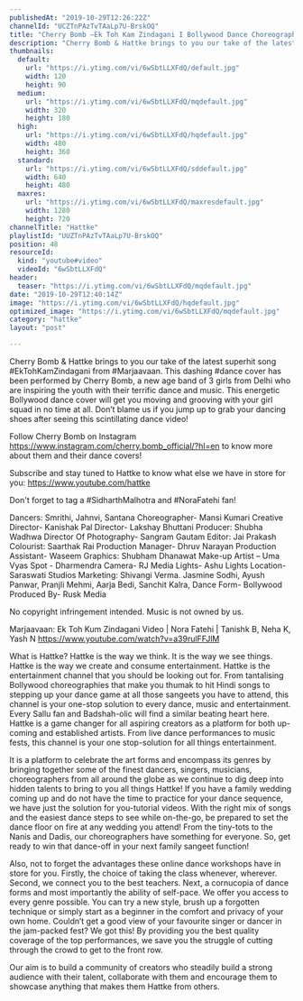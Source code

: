 ```yaml
---
publishedAt: "2019-10-29T12:26:22Z"
channelId: "UCZTnPAzTvTAaLp7U-BrskOQ"
title: "Cherry Bomb –Ek Toh Kam Zindagani I Bollywood Dance Choreography | Hattke"
description: "Cherry Bomb & Hattke brings to you our take of the latest superhit song  #EkTohKamZindagani from #Marjaavaan. This dashing #dance cover has been performed by Cherry Bomb, a new age band of 3 girls from Delhi who are inspiring the youth with their terrific dance and music. This energetic Bollywood dance cover will get you moving and grooving with your girl squad in no time at all. Don’t blame us if you jump up to grab your dancing shoes after seeing this scintillating dance video! \n\nFollow Cherry Bomb on Instagram https://www.instagram.com/cherry.bomb_official/?hl=en to know more about them and their dance covers! \n\nSubscribe and stay tuned to Hattke to know what else we have in store for you: https://www.youtube.com/hattke\n\nDon't forget to tag a #SidharthMalhotra and #NoraFatehi fan!\n\nDancers: Smrithi, Jahnvi, Santana\nChoreographer- Mansi Kumari\nCreative Director- Kanishak Pal\nDirector- Lakshay Bhuttani\nProducer: Shubha Wadhwa\nDirector Of Photography- Sangram Gautam\nEditor: Jai Prakash\nColourist: Saarthak Rai\nProduction Manager- Dhruv Narayan\nProduction Assistant- Waseem\nGraphics: Shubham Dhanawat\nMake-up Artist – Uma Vyas\nSpot - Dharmendra\nCamera- RJ Media\nLights- Ashu Lights\nLocation- Saraswati Studios\nMarketing: Shivangi Verma. Jasmine Sodhi, Ayush Panwar, Pranjli Mehmi, Aarja Bedi, Sanchit Kalra, \nDance Form- Bollywood\nProduced By- Rusk Media\n\nNo copyright infringement intended. Music is not owned by us. \n\nMarjaavaan: Ek Toh Kum Zindagani Video | Nora Fatehi | Tanishk B, Neha K, Yash N\nhttps://www.youtube.com/watch?v=a39rulFFJlM\n\nWhat is Hattke? Hattke is the way we think. It is the way we see things. Hattke is the way we create and consume entertainment. Hattke is the entertainment channel that you should be looking out for. From tantalising Bollywood choreographies that make you thumak to hit Hindi songs to stepping up your dance game at all those sangeets you have to attend, this channel is your one-stop solution to every dance, music and entertainment. Every Sallu fan and Badshah-olic will find a similar beating heart here. Hattke is a game changer for all aspiring creators as a platform for both up-coming and established artists. From live dance performances to music fests, this channel is your one stop-solution for all things entertainment. \n\nIt is a platform to celebrate the art forms and encompass its genres by bringing together some of the finest dancers, singers, musicians, choreographers from all around the globe as we continue to dig deep into hidden talents to bring to you all things Hattke! If you have a family wedding coming up and do not have the time to practice for your dance sequence, we have just the solution for you-tutorial videos. With the right mix of songs and the easiest dance steps to see while on-the-go, be prepared to set the dance floor on fire at any wedding you attend! From the tiny-tots to the Nanis and Dadis, our choreographers have something for everyone. So, get ready to win that dance-off in your next family sangeet function! \n\nAlso, not to forget the advantages these online dance workshops have in store for you. Firstly, the choice of taking the class whenever, wherever. Second, we connect you to the best teachers. Next, a cornucopia of dance forms and most importantly the ability of self-pace. We offer you access to every genre possible. You can try a new style, brush up a forgotten technique or simply start as a beginner in the comfort and privacy of your own home. Couldn’t get a good view of your favourite singer or dancer in the jam-packed fest? We got this! By providing you the best quality coverage of the top performances, we save you the struggle of cutting through the crowd to get to the front row. \n\nOur aim is to build a community of creators who steadily build a strong audience with their talent, collaborate with them and encourage them to showcase anything that makes them Hattke from others."
thumbnails:
  default:
    url: "https://i.ytimg.com/vi/6wSbtLLXFdQ/default.jpg"
    width: 120
    height: 90
  medium:
    url: "https://i.ytimg.com/vi/6wSbtLLXFdQ/mqdefault.jpg"
    width: 320
    height: 180
  high:
    url: "https://i.ytimg.com/vi/6wSbtLLXFdQ/hqdefault.jpg"
    width: 480
    height: 360
  standard:
    url: "https://i.ytimg.com/vi/6wSbtLLXFdQ/sddefault.jpg"
    width: 640
    height: 480
  maxres:
    url: "https://i.ytimg.com/vi/6wSbtLLXFdQ/maxresdefault.jpg"
    width: 1280
    height: 720
channelTitle: "Hattke"
playlistId: "UUZTnPAzTvTAaLp7U-BrskOQ"
position: 48
resourceId:
  kind: "youtube#video"
  videoId: "6wSbtLLXFdQ"
header:
  teaser: "https://i.ytimg.com/vi/6wSbtLLXFdQ/mqdefault.jpg"
date: "2019-10-29T12:40:14Z"
image: "https://i.ytimg.com/vi/6wSbtLLXFdQ/hqdefault.jpg"
optimized_image: "https://i.ytimg.com/vi/6wSbtLLXFdQ/mqdefault.jpg"
category: "hattke"
layout: "post"

---
```

Cherry Bomb & Hattke brings to you our take of the latest superhit song  #EkTohKamZindagani from #Marjaavaan. This dashing #dance cover has been performed by Cherry Bomb, a new age band of 3 girls from Delhi who are inspiring the youth with their terrific dance and music. This energetic Bollywood dance cover will get you moving and grooving with your girl squad in no time at all. Don’t blame us if you jump up to grab your dancing shoes after seeing this scintillating dance video! 

Follow Cherry Bomb on Instagram https://www.instagram.com/cherry.bomb_official/?hl=en to know more about them and their dance covers! 

Subscribe and stay tuned to Hattke to know what else we have in store for you: https://www.youtube.com/hattke

Don't forget to tag a #SidharthMalhotra and #NoraFatehi fan!

Dancers: Smrithi, Jahnvi, Santana
Choreographer- Mansi Kumari
Creative Director- Kanishak Pal
Director- Lakshay Bhuttani
Producer: Shubha Wadhwa
Director Of Photography- Sangram Gautam
Editor: Jai Prakash
Colourist: Saarthak Rai
Production Manager- Dhruv Narayan
Production Assistant- Waseem
Graphics: Shubham Dhanawat
Make-up Artist – Uma Vyas
Spot - Dharmendra
Camera- RJ Media
Lights- Ashu Lights
Location- Saraswati Studios
Marketing: Shivangi Verma. Jasmine Sodhi, Ayush Panwar, Pranjli Mehmi, Aarja Bedi, Sanchit Kalra, 
Dance Form- Bollywood
Produced By- Rusk Media

No copyright infringement intended. Music is not owned by us. 

Marjaavaan: Ek Toh Kum Zindagani Video | Nora Fatehi | Tanishk B, Neha K, Yash N
https://www.youtube.com/watch?v=a39rulFFJlM

What is Hattke? Hattke is the way we think. It is the way we see things. Hattke is the way we create and consume entertainment. Hattke is the entertainment channel that you should be looking out for. From tantalising Bollywood choreographies that make you thumak to hit Hindi songs to stepping up your dance game at all those sangeets you have to attend, this channel is your one-stop solution to every dance, music and entertainment. Every Sallu fan and Badshah-olic will find a similar beating heart here. Hattke is a game changer for all aspiring creators as a platform for both up-coming and established artists. From live dance performances to music fests, this channel is your one stop-solution for all things entertainment. 

It is a platform to celebrate the art forms and encompass its genres by bringing together some of the finest dancers, singers, musicians, choreographers from all around the globe as we continue to dig deep into hidden talents to bring to you all things Hattke! If you have a family wedding coming up and do not have the time to practice for your dance sequence, we have just the solution for you-tutorial videos. With the right mix of songs and the easiest dance steps to see while on-the-go, be prepared to set the dance floor on fire at any wedding you attend! From the tiny-tots to the Nanis and Dadis, our choreographers have something for everyone. So, get ready to win that dance-off in your next family sangeet function! 

Also, not to forget the advantages these online dance workshops have in store for you. Firstly, the choice of taking the class whenever, wherever. Second, we connect you to the best teachers. Next, a cornucopia of dance forms and most importantly the ability of self-pace. We offer you access to every genre possible. You can try a new style, brush up a forgotten technique or simply start as a beginner in the comfort and privacy of your own home. Couldn’t get a good view of your favourite singer or dancer in the jam-packed fest? We got this! By providing you the best quality coverage of the top performances, we save you the struggle of cutting through the crowd to get to the front row. 

Our aim is to build a community of creators who steadily build a strong audience with their talent, collaborate with them and encourage them to showcase anything that makes them Hattke from others.